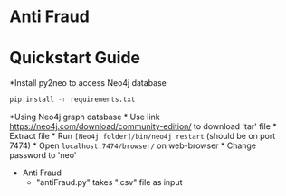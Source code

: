 # Anti Fraud

# Quickstart Guide
*Install py2neo to access Neo4j database
```sh
pip install -r requirements.txt
```
*Using Neo4j graph database
	* Use link https://neo4j.com/download/community-edition/ to download 'tar' file
	* Extract file
	* Run `[Neo4j folder]/bin/neo4j restart` (should be on port 7474)
	* Open `localhost:7474/browser/` on web-browser
	* Change password to 'neo'



* Anti Fraud
	* "antiFraud.py" takes ".csv" file as input